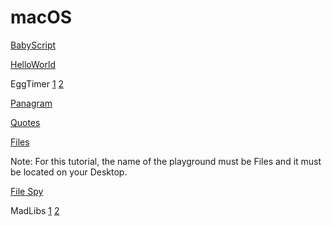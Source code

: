 # macOS


[BabyScript](https://www.raywenderlich.com/613-windows-and-windowcontroller-tutorial-for-macos)


[HelloWorld](https://www.raywenderlich.com/731-macos-development-for-beginners-part-1)

EggTimer [1](https://www.raywenderlich.com/730-macos-development-for-beginners-part-2) [2](https://www.raywenderlich.com/729-macos-development-for-beginners-part-3)

[Panagram](https://www.raywenderlich.com/511-command-line-programs-on-macos-tutorial)

[Quotes](https://www.raywenderlich.com/450-menus-and-popovers-in-menu-bar-apps-for-macos)

[Files](https://www.raywenderlich.com/666-filemanager-class-tutorial-for-macos-getting-started-with-the-file-system)

Note: For this tutorial, the name of the playground must be Files and it must be located on your Desktop. 

[File Spy](https://www.raywenderlich.com/666-filemanager-class-tutorial-for-macos-getting-started-with-the-file-system)


MadLibs [1](https://www.raywenderlich.com/759-macos-controls-tutorial-part-1-2) [2](https://www.raywenderlich.com/760-macos-controls-tutorial-part-2-2)
